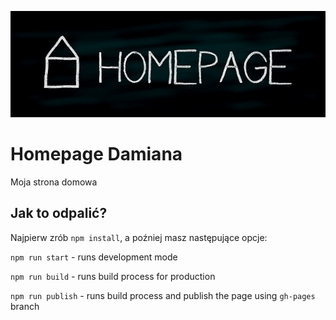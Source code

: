 ![cover](./github/homepage.jpg)

# Homepage Damiana

Moja strona domowa

## Jak to odpalić?

Najpierw zrób `npm install`, a poźniej masz następujące opcje:

`npm run start` - runs development mode

`npm run build` - runs build process for production

`npm run publish` - runs build process and publish the page using `gh-pages` branch
